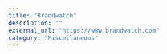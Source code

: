 ```yaml
---
title: "Brandwatch"
description: ""
external_url: "https://www.brandwatch.com"
category: "Miscellaneous"
---
```

